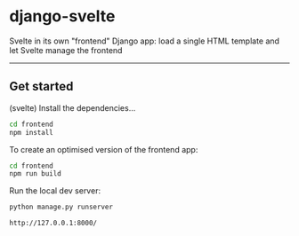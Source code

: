 # django-svelte

Svelte in its own "frontend" Django app: load a single HTML template and let Svelte manage the frontend 

---
## Get started

(svelte) Install the dependencies...

```bash
cd frontend
npm install
```

To create an optimised version of the frontend app:

```bash
cd frontend
npm run build
```

Run the local dev server:

```bash
python manage.py runserver

http://127.0.0.1:8000/
```


